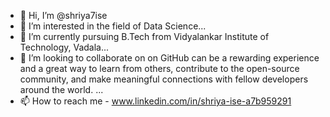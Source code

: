 - 👋 Hi, I’m @shriya7ise
- 👀 I’m interested in the field of Data Science...
- 🌱 I’m currently pursuing B.Tech from Vidyalankar Institute of Technology, Vadala...
- 💞️ I’m looking to collaborate on  on GitHub can be a rewarding experience and a great way to learn from others, contribute to the open-source community, and make meaningful connections with fellow developers around the world. ...
- 📫 How to reach me - www.linkedin.com/in/shriya-ise-a7b959291

<!---
shriya7ise/shriya7ise is a ✨ special ✨ repository because its `README.md` (this file) appears on your GitHub profile.
You can click the Preview link to take a look at your changes.
--->
